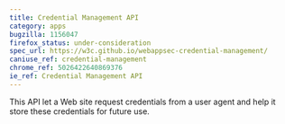 ```yaml
---
title: Credential Management API
category: apps
bugzilla: 1156047
firefox_status: under-consideration
spec_url: https://w3c.github.io/webappsec-credential-management/ 
caniuse_ref: credential-management
chrome_ref: 5026422640869376
ie_ref: Credential Management API 
---
```


This API let a Web site request credentials from a user agent and help it store these credentials for future use.
